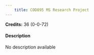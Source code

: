 ```yaml
---
    title: COD895 MS Research Project
---
```

**Credits:** 36 (0-0-72)



#### Description 
No description available